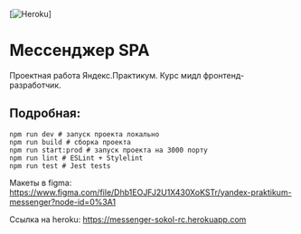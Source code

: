 [![Heroku](https://messenger-sokol-rc.herokuapp.com?app=heroku-badge)]

# Мессенджер SPA

Проектная работа Яндекс.Практикум. Курс мидл фронтенд-разработчик.

## Подробная:

```
npm run dev # запуск проекта локально
npm run build # сборка проекта
npm run start:prod # запуск проекта на 3000 порту
npm run lint # ESLint + Stylelint
npm run test # Jest tests
```

Макеты в figma: https://www.figma.com/file/Dhb1EOJFJ2U1X430XoKSTr/yandex-praktikum-messenger?node-id=0%3A1

Ссылка на heroku: https://messenger-sokol-rc.herokuapp.com
